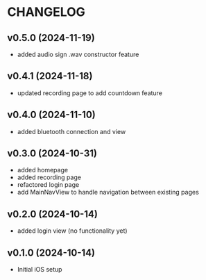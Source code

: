 # CHANGELOG

## v0.5.0 (2024-11-19)
- added audio sign .wav constructor feature

## v0.4.1 (2024-11-18)
- updated recording page to add countdown feature 

## v0.4.0 (2024-11-10)
- added bluetooth connection and view

## v0.3.0 (2024-10-31)
- added homepage
- added recording page
- refactored login page
- add MainNavView to handle navigation between existing pages
  
## v0.2.0 (2024-10-14)
- added login view (no functionality yet)

## v0.1.0 (2024-10-14)
- Initial iOS setup
